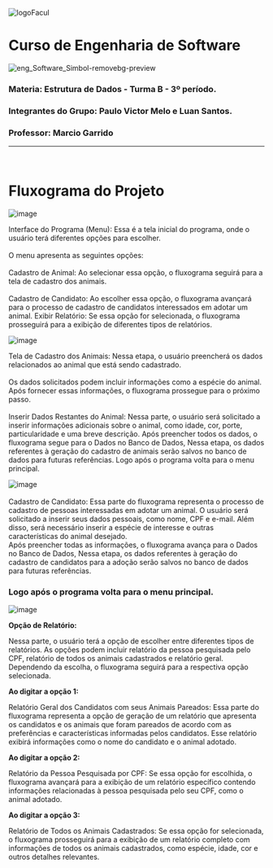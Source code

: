 
![logoFacul](https://user-images.githubusercontent.com/109771351/228919209-3b0e8d9c-bb31-425d-9e80-dd53180bcd6f.png)

# Curso de Engenharia de Software
![eng_Software_Simbol-removebg-preview](https://github.com/2000Paulo/P1-PROF-MARCIO/assets/109771351/4b5395f6-1d6c-4ecd-a1ac-9c4a32b6daca)

### Materia: Estrutura de Dados - Turma B - 3º período.
### Integrantes do Grupo: Paulo Victor Melo e Luan Santos.
### Professor: Marcio Garrido
*******************

<br>

# Fluxograma do Projeto


![image](https://github.com/2000Paulo/save_the_animals-project/assets/109771351/050f824f-270e-4395-a673-598c8b784c3a)

Interface do Programa (Menu): Essa é a tela inicial do programa, onde o usuário terá diferentes opções para escolher.<br><br>O menu apresenta as seguintes opções:<br><br>
Cadastro de Animal: Ao selecionar essa opção, o fluxograma seguirá para a tela de cadastro dos animais.<br><br>
Cadastro de Candidato: Ao escolher essa opção, o fluxograma avançará para o processo de cadastro de candidatos interessados em adotar um animal.
Exibir Relatório: Se essa opção for selecionada, o fluxograma prosseguirá para a exibição de diferentes tipos de relatórios.

![image](https://github.com/2000Paulo/save_the_animals-project/assets/109771351/3c8ab04a-61b9-412f-9377-ffb50ee1d95b)

Tela de Cadastro dos Animais: Nessa etapa, o usuário preencherá os dados relacionados ao animal que está sendo cadastrado.<br><br> 
Os dados solicitados podem incluir informações como a espécie do animal. Após fornecer essas informações, o fluxograma prossegue para o próximo passo.<br><br>
Inserir Dados Restantes do Animal: Nessa parte, o usuário será solicitado a inserir informações adicionais sobre o animal, como idade, cor, porte, particularidade e uma breve descrição.
Após preencher todos os dados, o fluxograma segue para o Dados no Banco de Dados, Nessa etapa, os dados referentes à geração do cadastro de animais serão salvos no banco de dados para futuras referências.
Logo após o  programa volta para o menu principal.

![image](https://github.com/2000Paulo/save_the_animals-project/assets/109771351/2de03210-f2f7-436e-99b2-18cbd60ce6c9)
<br><br>
Cadastro de Candidato: Essa parte do fluxograma representa o processo de cadastro de pessoas interessadas em adotar um animal. O usuário será solicitado a inserir seus dados pessoais, como nome, CPF e e-mail. Além disso, será necessário inserir a espécie de interesse
e outras características do animal desejado.<br> Após preencher todas as informações, o fluxograma avança para o Dados no Banco de Dados, Nessa etapa, os dados referentes à geração do cadastro de candidatos para a adoção serão salvos no banco de dados para futuras referências.

### Logo após o  programa volta para o menu principal.

![image](https://github.com/2000Paulo/save_the_animals-project/assets/109771351/c7f3184f-ea77-4524-a179-dd63e82606d1)

**Opção de Relatório:**<br>

Nessa parte, o usuário terá a opção de escolher entre diferentes tipos de relatórios. As opções podem incluir relatório da pessoa pesquisada pelo CPF, relatório de todos os animais cadastrados e relatório geral. Dependendo da escolha, o fluxograma seguirá para a respectiva opção selecionada.

**Ao digitar a opção 1:**<br>

Relatório Geral dos Candidatos com seus Animais Pareados: Essa parte do fluxograma representa a opção de geração de um relatório que apresenta os candidatos e os animais que foram pareados de acordo com as preferências e características informadas pelos candidatos. Esse relatório exibirá informações como o nome do candidato e o animal adotado.

**Ao digitar a opção 2:**<br>

Relatório da Pessoa Pesquisada por CPF: Se essa opção for escolhida, o fluxograma avançará para a exibição de um relatório específico contendo informações relacionadas à pessoa pesquisada pelo seu CPF, como o animal adotado.

**Ao digitar a opção 3:**<br>

Relatório de Todos os Animais Cadastrados: Se essa opção for selecionada, o fluxograma prosseguirá para a exibição de um relatório completo com informações de todos os animais cadastrados, como espécie, idade, cor e outros detalhes relevantes.

